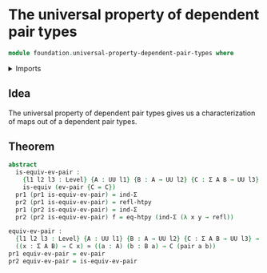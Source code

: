 # The universal property of dependent pair types

```agda
module foundation.universal-property-dependent-pair-types where
```

<details><summary>Imports</summary>

```agda
open import foundation.dependent-pair-types
open import foundation.function-extensionality
open import foundation.universe-levels

open import foundation-core.equivalences
open import foundation-core.homotopies
open import foundation-core.identity-types
```

</details>

## Idea

The universal property of dependent pair types gives us a characterization of
maps out of a dependent pair types.

## Theorem

```agda
abstract
  is-equiv-ev-pair :
    {l1 l2 l3 : Level} {A : UU l1} {B : A → UU l2} {C : Σ A B → UU l3} →
    is-equiv (ev-pair {C = C})
  pr1 (pr1 is-equiv-ev-pair) = ind-Σ
  pr2 (pr1 is-equiv-ev-pair) = refl-htpy
  pr1 (pr2 is-equiv-ev-pair) = ind-Σ
  pr2 (pr2 is-equiv-ev-pair) f = eq-htpy (ind-Σ (λ x y → refl))

equiv-ev-pair :
  {l1 l2 l3 : Level} {A : UU l1} {B : A → UU l2} {C : Σ A B → UU l3} →
  ((x : Σ A B) → C x) ≃ ((a : A) (b : B a) → C (pair a b))
pr1 equiv-ev-pair = ev-pair
pr2 equiv-ev-pair = is-equiv-ev-pair
```
